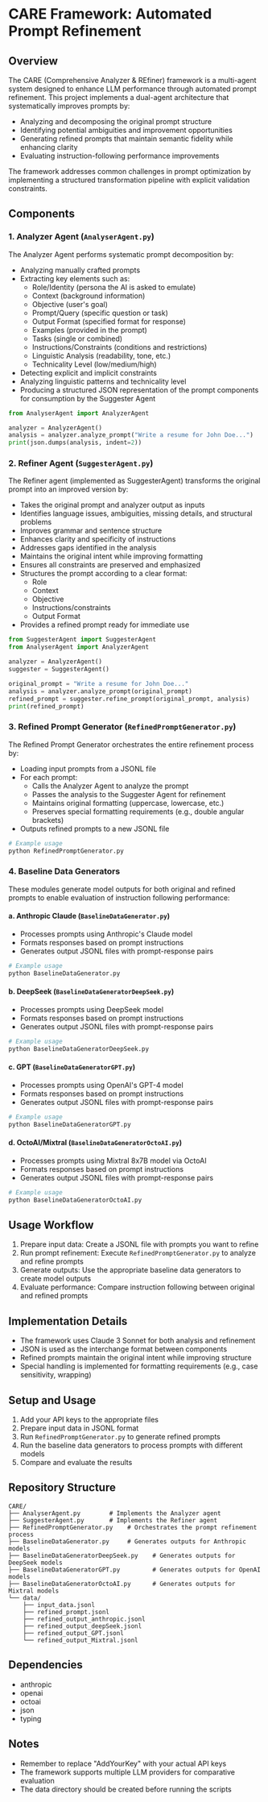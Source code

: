 # CARE Framework: Automated Prompt Refinement

## Overview
The CARE (Comprehensive Analyzer & REfiner) framework is a multi-agent system designed to enhance LLM performance through automated prompt refinement. This project implements a dual-agent architecture that systematically improves prompts by:

- Analyzing and decomposing the original prompt structure
- Identifying potential ambiguities and improvement opportunities
- Generating refined prompts that maintain semantic fidelity while enhancing clarity
- Evaluating instruction-following performance improvements

The framework addresses common challenges in prompt optimization by implementing a structured transformation pipeline with explicit validation constraints.

## Components

### 1. Analyzer Agent (`AnalyserAgent.py`)
The Analyzer Agent performs systematic prompt decomposition by:
- Analyzing manually crafted prompts
- Extracting key elements such as:
  - Role/Identity (persona the AI is asked to emulate)
  - Context (background information)
  - Objective (user's goal)
  - Prompt/Query (specific question or task)
  - Output Format (specified format for response)
  - Examples (provided in the prompt)
  - Tasks (single or combined)
  - Instructions/Constraints (conditions and restrictions)
  - Linguistic Analysis (readability, tone, etc.)
  - Technicality Level (low/medium/high)
- Detecting explicit and implicit constraints
- Analyzing linguistic patterns and technicality level
- Producing a structured JSON representation of the prompt components for consumption by the Suggester Agent

```python
from AnalyserAgent import AnalyzerAgent

analyzer = AnalyzerAgent()
analysis = analyzer.analyze_prompt("Write a resume for John Doe...")
print(json.dumps(analysis, indent=2))
```

### 2. Refiner Agent (`SuggesterAgent.py`) 
The Refiner agent (implemented as SuggesterAgent) transforms the original prompt into an improved version by:
- Takes the original prompt and analyzer output as inputs
- Identifies language issues, ambiguities, missing details, and structural problems
- Improves grammar and sentence structure
- Enhances clarity and specificity of instructions
- Addresses gaps identified in the analysis
- Maintains the original intent while improving formatting
- Ensures all constraints are preserved and emphasized
- Structures the prompt according to a clear format:
  - Role
  - Context
  - Objective
  - Instructions/constraints
  - Output Format
- Provides a refined prompt ready for immediate use

```python
from SuggesterAgent import SuggesterAgent
from AnalyserAgent import AnalyzerAgent

analyzer = AnalyzerAgent()
suggester = SuggesterAgent()

original_prompt = "Write a resume for John Doe..."
analysis = analyzer.analyze_prompt(original_prompt)
refined_prompt = suggester.refine_prompt(original_prompt, analysis)
print(refined_prompt)
```

### 3. Refined Prompt Generator (`RefinedPromptGenerator.py`)
The Refined Prompt Generator orchestrates the entire refinement process by:
- Loading input prompts from a JSONL file
- For each prompt:
  - Calls the Analyzer Agent to analyze the prompt
  - Passes the analysis to the Suggester Agent for refinement
  - Maintains original formatting (uppercase, lowercase, etc.)
  - Preserves special formatting requirements (e.g., double angular brackets)
- Outputs refined prompts to a new JSONL file

```python
# Example usage
python RefinedPromptGenerator.py
```

### 4. Baseline Data Generators
These modules generate model outputs for both original and refined prompts to enable evaluation of instruction following performance:

#### a. Anthropic Claude (`BaselineDataGenerator.py`)
- Processes prompts using Anthropic's Claude model
- Formats responses based on prompt instructions
- Generates output JSONL files with prompt-response pairs

```python
# Example usage
python BaselineDataGenerator.py
```

#### b. DeepSeek (`BaselineDataGeneratorDeepSeek.py`)
- Processes prompts using DeepSeek model
- Formats responses based on prompt instructions
- Generates output JSONL files with prompt-response pairs

```python
# Example usage
python BaselineDataGeneratorDeepSeek.py
```

#### c. GPT (`BaselineDataGeneratorGPT.py`)
- Processes prompts using OpenAI's GPT-4 model
- Formats responses based on prompt instructions
- Generates output JSONL files with prompt-response pairs

```python
# Example usage
python BaselineDataGeneratorGPT.py
```

#### d. OctoAI/Mixtral (`BaselineDataGeneratorOctoAI.py`)
- Processes prompts using Mixtral 8x7B model via OctoAI
- Formats responses based on prompt instructions
- Generates output JSONL files with prompt-response pairs

```python
# Example usage
python BaselineDataGeneratorOctoAI.py
```

## Usage Workflow

1. Prepare input data: Create a JSONL file with prompts you want to refine
2. Run prompt refinement: Execute `RefinedPromptGenerator.py` to analyze and refine prompts
3. Generate outputs: Use the appropriate baseline data generators to create model outputs
4. Evaluate performance: Compare instruction following between original and refined prompts

## Implementation Details

- The framework uses Claude 3 Sonnet for both analysis and refinement
- JSON is used as the interchange format between components
- Refined prompts maintain the original intent while improving structure
- Special handling is implemented for formatting requirements (e.g., case sensitivity, wrapping)

## Setup and Usage

1. Add your API keys to the appropriate files
2. Prepare input data in JSONL format
3. Run `RefinedPromptGenerator.py` to generate refined prompts
4. Run the baseline data generators to process prompts with different models
5. Compare and evaluate the results

## Repository Structure

```
CARE/
├── AnalyserAgent.py        # Implements the Analyzer agent
├── SuggesterAgent.py       # Implements the Refiner agent
├── RefinedPromptGenerator.py    # Orchestrates the prompt refinement process
├── BaselineDataGenerator.py     # Generates outputs for Anthropic models
├── BaselineDataGeneratorDeepSeek.py    # Generates outputs for DeepSeek models
├── BaselineDataGeneratorGPT.py         # Generates outputs for OpenAI models
├── BaselineDataGeneratorOctoAI.py      # Generates outputs for Mixtral models
└── data/
    ├── input_data.jsonl
    ├── refined_prompt.jsonl
    ├── refined_output_anthropic.jsonl
    ├── refined_output_deepSeek.jsonl
    ├── refined_output_GPT.jsonl
    └── refined_output_Mixtral.jsonl
```

## Dependencies

- anthropic
- openai
- octoai
- json
- typing

## Notes

- Remember to replace "AddYourKey" with your actual API keys
- The framework supports multiple LLM providers for comparative evaluation
- The data directory should be created before running the scripts
